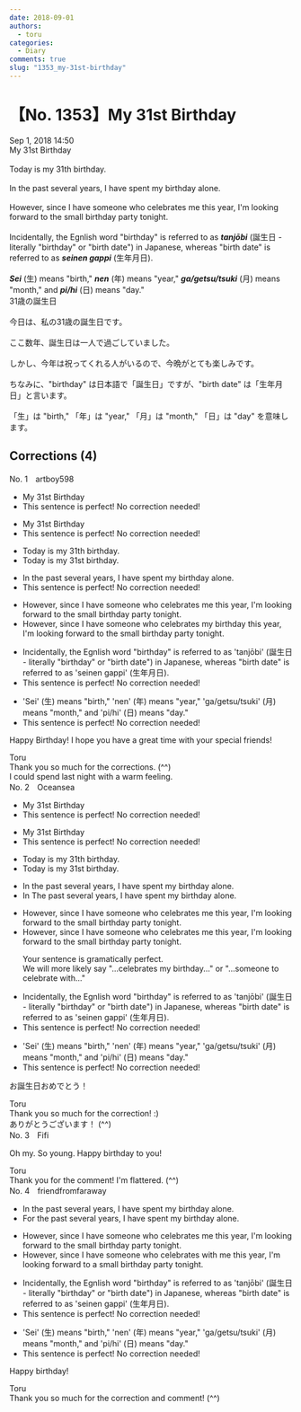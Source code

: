 ```yaml
---
date: 2018-09-01
authors:
  - toru
categories:
  - Diary
comments: true
slug: "1353_my-31st-birthday"
---
```


# 【No. 1353】My 31st Birthday
<div class="date">Sep 1, 2018 14:50</div>
<div id="post"><div id="body_show_ori">
My 31st Birthday<br/><br/>Today is my 31th birthday.<br/><br/>In the past several years, I have spent my birthday alone.<br/><br/>However, since I have someone who celebrates me this year, I'm looking forward to the small birthday party tonight.<br/><br/>Incidentally, the Egnlish word "birthday" is referred to as <strong><em>tanjōbi</em></strong> (誕生日 - literally "birthday" or "birth date") in Japanese, whereas "birth date" is referred to as <strong><em>seinen gappi</em></strong> (生年月日).<br/><br/><strong><em>Sei</em></strong> (生) means "birth," <strong><em>nen</em></strong> (年) means "year," <strong><em>ga/getsu/tsuki</em></strong> (月) means "month," and <strong><em>pi/hi</em></strong> (日) means "day."
</div></div>

<!-- more -->

<div id="post_ja"><div id="body_show_mo">
31歳の誕生日<br/><br/>今日は、私の31歳の誕生日です。<br/><br/>ここ数年、誕生日は一人で過ごしていました。<br/><br/>しかし、今年は祝ってくれる人がいるので、今晩がとても楽しみです。<br/><br/>ちなみに、"birthday" は日本語で「誕生日」ですが、"birth date" は「生年月日」と言います。<br/><br/>「生」は "birth," 「年」は "year," 「月」は "month," 「日」は "day" を意味します。
</div></div>

## Corrections (4)
<div id="block"><div class="first_name"> No. 1　<span class="just_name">artboy598</span></div><div id="block2">
<ul class="correction_field">
<li class="incorrect">My 31st Birthday</li>
<li class="corrected perfect">This sentence is perfect! No correction needed!</li>
</ul>
<ul class="correction_field">
<li class="incorrect">My 31st Birthday</li>
<li class="corrected perfect">This sentence is perfect! No correction needed!</li>
</ul>
<ul class="correction_field">
<li class="incorrect">Today is my 31th birthday.</li>
<li class="corrected correct">
Today is my <span class="f_red">31st</span> birthday.
</li>
</ul>
<ul class="correction_field">
<li class="incorrect">In the past several years, I have spent my birthday alone.</li>
<li class="corrected perfect">This sentence is perfect! No correction needed!</li>
</ul>
<ul class="correction_field">
<li class="incorrect">However, since I have someone who celebrates me this year, I'm looking forward to the small birthday party tonight.</li>
<li class="corrected correct">
However, since I have someone who celebrates <span class="f_blue">my birthday</span> this year, I'm looking forward to the small birthday party tonight.
</li>
</ul>
<ul class="correction_field">
<li class="incorrect">Incidentally, the Egnlish word "birthday" is referred to as 'tanjōbi' (誕生日 - literally "birthday" or "birth date") in Japanese, whereas "birth date" is referred to as 'seinen gappi' (生年月日).</li>
<li class="corrected perfect">This sentence is perfect! No correction needed!</li>
</ul>
<ul class="correction_field">
<li class="incorrect">'Sei' (生) means "birth," 'nen' (年) means "year," 'ga/getsu/tsuki' (月) means "month," and 'pi/hi' (日) means "day."</li>
<li class="corrected perfect">This sentence is perfect! No correction needed!</li>
</ul>
<p class="comment_small">
 Happy Birthday!  I hope you have a great time with your special friends!
</p>

</div><div class="name"><span class="just_name">Toru</span><br>
Thank you so much for the corrections. (^^)<br/>I could spend last night with a warm feeling.
</div>
</div>
<div id="block"><div class="first_name"> No. 2　<span class="just_name">Oceansea</span></div><div id="block2">
<ul class="correction_field">
<li class="incorrect">My 31st Birthday</li>
<li class="corrected perfect">This sentence is perfect! No correction needed!</li>
</ul>
<ul class="correction_field">
<li class="incorrect">My 31st Birthday</li>
<li class="corrected perfect">This sentence is perfect! No correction needed!</li>
</ul>
<ul class="correction_field">
<li class="incorrect">Today is my 31th birthday.</li>
<li class="corrected correct">
Today is my 31<span class="f_red">st</span> birthday.
</li>
</ul>
<ul class="correction_field">
<li class="incorrect">In the past several years, I have spent my birthday alone.</li>
<li class="corrected correct">
<span class="sline"><span class="f_blue">In</span> </span><span class="f_blue">T</span>he past several years, I have spent my birthday alone.
</li>
</ul>
<ul class="correction_field">
<li class="incorrect">However, since I have someone who celebrates me this year, I'm looking forward to the small birthday party tonight.</li>
<li class="corrected correct">
However, since I have someone who <span class="f_blue">celebrates me</span> this year, I'm looking forward to the small birthday party tonight.
<p class="correction_comment">Your sentence is gramatically perfect.<br/>We will more likely say "...celebrates my birthday..." or "...someone to celebrate with..."</p>
</li>
</ul>
<ul class="correction_field">
<li class="incorrect">Incidentally, the Egnlish word "birthday" is referred to as 'tanjōbi' (誕生日 - literally "birthday" or "birth date") in Japanese, whereas "birth date" is referred to as 'seinen gappi' (生年月日).</li>
<li class="corrected perfect">This sentence is perfect! No correction needed!</li>
</ul>
<ul class="correction_field">
<li class="incorrect">'Sei' (生) means "birth," 'nen' (年) means "year," 'ga/getsu/tsuki' (月) means "month," and 'pi/hi' (日) means "day."</li>
<li class="corrected perfect">This sentence is perfect! No correction needed!</li>
</ul>
<p class="comment_small">
 お誕生日おめでとう！
</p>

</div><div class="name"><span class="just_name">Toru</span><br>
Thank you so much for the correction! :)<br/>ありがとうございます！ (^^)
</div>
</div>
<div id="block"><div class="first_name"> No. 3　<span class="just_name">Fifi</span></div><div id="block2">
<p class="comment_small">
 Oh my.  So young.  Happy birthday to you!
</p>

</div><div class="name"><span class="just_name">Toru</span><br>
Thank you for the comment! I'm flattered. (^^)
</div>
</div>
<div id="block"><div class="first_name"> No. 4　<span class="just_name">friendfromfaraway</span></div><div id="block2">
<ul class="correction_field">
<li class="incorrect">In the past several years, I have spent my birthday alone.</li>
<li class="corrected correct">
<span class="f_blue">For </span>the past several years, I have spent my birthday alone.
</li>
</ul>
<ul class="correction_field">
<li class="incorrect">However, since I have someone who celebrates me this year, I'm looking forward to the small birthday party tonight.</li>
<li class="corrected correct">
However, since I have someone who celebrates with me this year, I'm looking forward to <span class="f_blue">a </span>small birthday party tonight.
</li>
</ul>
<ul class="correction_field">
<li class="incorrect">Incidentally, the Egnlish word "birthday" is referred to as 'tanjōbi' (誕生日 - literally "birthday" or "birth date") in Japanese, whereas "birth date" is referred to as 'seinen gappi' (生年月日).</li>
<li class="corrected perfect">This sentence is perfect! No correction needed!</li>
</ul>
<ul class="correction_field">
<li class="incorrect">'Sei' (生) means "birth," 'nen' (年) means "year," 'ga/getsu/tsuki' (月) means "month," and 'pi/hi' (日) means "day."</li>
<li class="corrected perfect">This sentence is perfect! No correction needed!</li>
</ul>
<p class="comment_small">
 Happy birthday!
</p>

</div><div class="name"><span class="just_name">Toru</span><br>
Thank you so much for the correction and comment! (^^)
</div>
</div>
